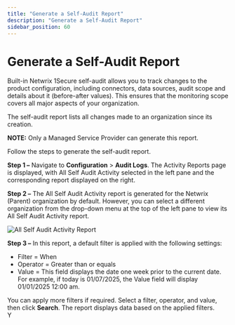 ```yaml
---
title: "Generate a Self-Audit Report"
description: "Generate a Self-Audit Report"
sidebar_position: 60
---
```


# Generate a Self-Audit Report

Built-in Netwrix 1Secure self-audit allows you to track changes to the product configuration,
including connectors, data sources, audit scope and details about it (before-after values). This
ensures that the monitoring scope covers all major aspects of your organization.

The self-audit report lists all changes made to an organization since its creation.

**NOTE:** Only a Managed Service Provider can generate this report.

Follow the steps to generate the self-audit report.

**Step 1 –** Navigate to **Configuration** > **Audit Logs**. The Activity Reports page is displayed,
with All Self Audit Activity selected in the left pane and the corresponding report displayed on the
right.

**Step 2 –** The All Self Audit Activity report is generated for the Netwrix (Parent) organization
by default. However, you can select a different organization from the drop-down menu at the top of
the left pane to view its All Self Audit Activity report.

![All Self Audit Activity Report](/img/product_docs/1secure/admin/searchandreports/selfaudit.webp)

**Step 3 –** In this report, a default filter is applied with the following settings:

- Filter = When
- Operator = Greater than or equals
- Value = This field displays the date one week prior to the current date. For example, if today is
  01/07/2025, the Value field will display 01/01/2025 12:00 am.

You can apply more filters if required. Select a filter, operator, and value, then click **Search**.
The report displays data based on the applied filters.  
Y
